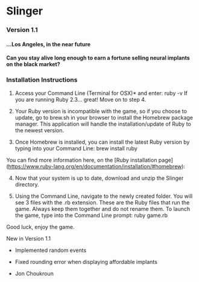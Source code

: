 # Slinger
### Version 1.1

#### ...Los Angeles, in the near future
#### Can you stay alive long enough to earn a fortune selling neural implants on the black market?

### Installation Instructions
1) Access your Command Line (Terminal for OSX)* and enter:
    ruby -v
If you are running Ruby 2.3... great! Move on to step 4.

2) Your Ruby version is incompatible with the game, so if you choose to update,
go to brew.sh in your browser to install the Homebrew package manager.
This application will handle the installation/update of Ruby to the newest
version. 

3) Once Homebrew is installed, you can install the latest Ruby version by
typing into your Command Line:
    brew install ruby

You can find more information here, on the [Ruby installation page]
(https://www.ruby-lang.org/en/documentation/installation/#homebrew):

4) Now that your system is up to date, download and unzip the Slinger
directory.

5) Using the Command Line, navigate to the newly created folder. You will see 3
files with the .rb extension. These are the Ruby files that run the game.
Always keep them together and do not rename them. To launch the game, type into
the Command Line prompt:
    ruby game.rb

Good luck, enjoy the game.


New in Version 1.1
- Implemented random events
- Fixed rounding error when displaying affordable implants

- Jon Choukroun
